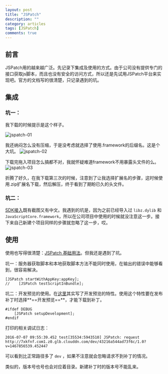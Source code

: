 ```yaml
---
layout: post
title: "JSPatch"
description: ""
category: articles
tags: [JSPatch]
comments: true
---
```


## 前言

JSPatch用的越来越广泛。先记录下集成及使用的方式。由于公司没有提供专门的接口获取js脚本，而且也没有安全的访问方式，所以还是先试用JSPatch平台来实现吧。官方的文档写的很清楚，只记录遇到的坑。

## 集成

### 坑一：

我下载的时候提示是这个样子。

![jspatch-01](https://lettleprince.github.io/images/20160706-jspatch/jspatch-01.png)

我还纳闷怎么没有压缩，于是没考虑就选择了使用.framework的后缀名。这是个大坑。
![jspatch-02](https://lettleprince.github.io/images/20160706-jspatch/jspatch-02.png)

下载完拖入项目怎么搞都不对，我就怀疑难道framework不用暴露头文件的么。
![jspatch-03](https://lettleprince.github.io/images/20160706-jspatch/jspatch-03.png)

折腾了好久，在我下载第三次的时候，注意到了让我选择扩展名的步骤，这时候使用.zip扩展名下载，然后解压，终于看到了期盼已久的头文件。

### 坑二：

[SDK接入](http://jspatch.com/Docs/SDK)既有截图又有中文。我遇到的坑是，因为之前已经导入过 `libz.dylib` 和 `JavaScriptCore.framework`，所以在公司项目中使用的时候就没注意这一步。接下来自己新建个项目同样的步骤就忽略了这一步，哎。

## 使用

使用也写得很清楚：[JSPatch 基础用法](https://github.com/bang590/JSPatch/wiki/JSPatch-%E5%9F%BA%E7%A1%80%E7%94%A8%E6%B3%95)。但我还是遇到了坑。

坑一：服务器获取脚本和本地获取脚本方法不能同时使用，在输出的错误中能够看到，很容易解决。

```
[JSPatch startWithAppKey:appKey];
//    [JSPatch testScriptInBundle];
```

坑二：开发预览的使用。在[这里](http://jspatch.com/Docs/dev)其实写了开发预览的特性。使用这个特性要在发布补丁时选择**==开发预览==**，才能下载到补丁。

```
#ifdef DEBUG
    [JSPatch setupDevelopment];
#endif
```

打印的相关调试日志：

```
2016-07-07 09:55:39.452 test[35534:5943510] JSPatch: request http://7xkfnf.com1.z0.glb.clouddn.com/dev/43216a544ad73f6c/1.0?v=1467856539.452447
```

可以看到比正常路径多了 `dev` ，如果不注意就会忽略请求不到补丁的情况。

类似的，版本号也号也会对应着目录。新建补丁时的版本号不能乱来。


